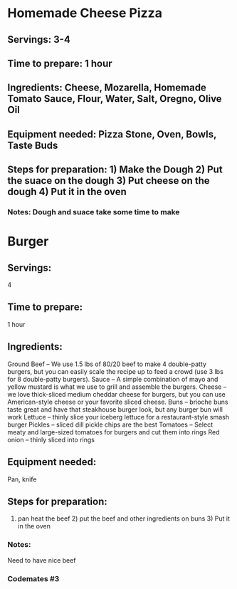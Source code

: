 # Homemade Cheese Pizza

## Servings: 3-4

## Time to prepare: 1 hour

## Ingredients: Cheese, Mozarella, Homemade Tomato Sauce, Flour, Water, Salt, Oregno, Olive Oil


## Equipment needed: Pizza Stone, Oven, Bowls, Taste Buds


## Steps for preparation: 1) Make the Dough 2) Put the suace on the dough 3) Put cheese on the dough 4) Put it in the oven



### Notes: Dough and suace take some time to make

# Burger

## Servings: 
4

## Time to prepare: 
1 hour

## Ingredients: 
Ground Beef – We use 1.5 lbs of 80/20 beef to make 4 double-patty burgers, but you can easily scale the recipe up to feed a crowd (use 3 lbs for 8 double-patty burgers).
Sauce – A simple combination of mayo and yellow mustard is what we use to grill and assemble the burgers.
Cheese – we love thick-sliced medium cheddar cheese for burgers, but you can use American-style cheese or your favorite sliced cheese.
Buns – brioche buns taste great and have that steakhouse burger look, but any burger bun will work
Lettuce – thinly slice your iceberg lettuce for a restaurant-style smash burger
Pickles – sliced dill pickle chips are the best
Tomatoes – Select meaty and large-sized tomatoes for burgers and cut them into rings
Red onion – thinly sliced into rings


## Equipment needed: 
Pan, knife

## Steps for preparation: 
1) pan heat the beef 2) put the beef and other ingredients on buns 3)  Put it in the oven

### Notes: 
Need to have nice beef

### Codemates #3

